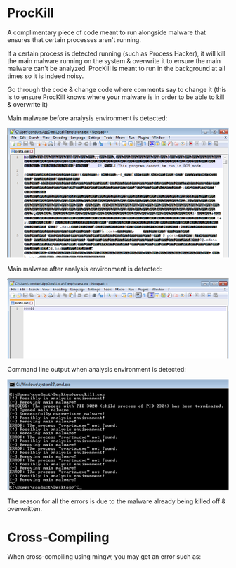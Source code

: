 # ProcKill

A complimentary piece of code meant to run alongside malware that ensures that certain processes aren't running.

If a certain process is detected running (such as Process Hacker), it will kill the main malware running on the system & overwrite it to ensure the main malware can't be analyzed. ProcKill is meant to run in the background at all times so it is indeed noisy.

Go through the code & change code where comments say to change it (this is to ensure ProcKill knows where your malware is in order to be able to kill & overwrite it)

Main malware before analysis environment is detected:

![](/imgs/img1.png)

Main malware after analysis environment is detected:

![](/imgs/img2.png)

Command line output when analysis environment is detected:

![](/imgs/img3.png)

The reason for all the errors is due to the malware already being killed off & overwritten.

# Cross-Compiling

When cross-compiling using mingw, you may get an error such as:

